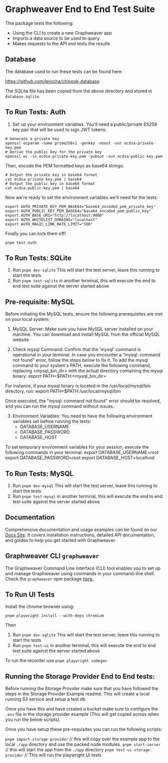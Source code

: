 # Graphweaver End to End Test Suite

This package tests the following:

- Using the CLI to create a new Graphweaver app
- Imports a data source to be used to query
- Makes requests to the API and tests the results

## Database

The database used to run these tests can be found here:

https://github.com/lerocha/chinook-database

The SQLite file has been copied from the above directory and stored in `database.sqlite`.

## To Run Tests: Auth

1. Set up your environment variables. You'll need a public/private ES256 key pair that will be used to sign JWT tokens:

```
# Generate a private key
openssl ecparam -name prime256v1 -genkey -noout -out ecdsa-private-key.pem
# Derive the public key for the private key
openssl ec -in ecdsa-private-key.pem -pubout -out ecdsa-public-key.pem
```

Then, encode the PEM formatted keys as base64 strings:

```
# Output the private key in base64 format
cat ecdsa-private-key.pem | base64
# Output the public key in base64 format
cat ecdsa-public-key.pem | base64
```

Now we're ready to set the environment variables we'll need for the tests:

```console
export AUTH_PRIVATE_KEY_PEM_BASE64="base64_encoded_pem_private_key"
export AUTH_PUBLIC_KEY_PEM_BASE64="base64_encoded_pem_public_key"
export AUTH_BASE_URI="http://localhost:9000"
export AUTH_WHITELIST_DOMAINS="localhost"
export AUTH_MAGIC_LINK_RATE_LIMIT="500"
```

Finally you can kick them off!

```console
pnpm test-auth
```

## To Run Tests: SQLite

1. Run `pnpm dev-sqlite` This will start the test server, leave this running to start the tests
2. Run `pnpm test-sqlite` in another terminal, this will execute the end to end test suite against the server started above

## Pre-requisite: MySQL

Before initiating the MySQL tests, ensure the following prerequisites are met on your local system:

1. MySQL Server: Make sure you have MySQL server installed on your machine. You can download and install MySQL from the official MySQL website.

2. Check mysql Command: Confirm that the 'mysql' command is operational in your terminal. In case you encounter a "mysql: command not found" error, follow the steps below to fix it.
   To add the mysql command to your system's PATH, execute the following command, replacing <mysql_bin_dir> with the actual directory containing the mysql binary:
   export PATH=$PATH:<mysql_bin_dir>

For instance, if your mysql binary is located in the /usr/local/mysql/bin directory, run:
export PATH=$PATH:/usr/local/mysql/bin

Once executed, the "mysql: command not found" error should be resolved, and you can run the mysql command without issues.

3. Environment Variables: You need to have the following environment variables set before running the tests:
   - DATABASE_USERNAME
   - DATABASE_PASSWORD
   - DATABASE_HOST

To set temporary environment variables for your session, execute the following commands in your terminal:
export DATABASE_USERNAME=root
export DATABASE_PASSWORD=root
export DATABASE_HOST=localhost

## To Run Tests: MySQL

1. Run `pnpm dev-mysql` This will start the test server, leave this running to start the tests
2. Run `pnpm test-mysql` in another terminal, this will execute the end to end test suite against the server started above

## Documentation

Comprehensive documentation and usage examples can be found on our [Docs Site](https://graphweaver.com/docs). It covers installation instructions, detailed API documentation, and guides to help you get started with Graphweaver.

## Graphweaver CLI `graphweaver`

The Graphweaver Command Line Interface (CLI) tool enables you to set up and manage Graphweaver using commands in your command-line shell. Check the `graphweaver` npm package [here.](https://www.npmjs.com/package/graphweaver)

## To Run UI Tests

Install the chrome browser using:

`pnpm playwright install --with-deps chromium`

Then

1. Run `pnpm dev-sqlite` This will start the test server, leave this running to start the tests
2. Run `pnpm test-ui` in another terminal, this will execute the end to end test suite against the server started above

To run the recorder use `pnpm playwright codegen`

## Running the Storage Provider End to End tests:

Before running the Storage Provider make sure that you have followed the steps in the Storage Provider Example readme. This will create a local running S3 service and setup a test db.

Once you have this and have created a bucket make sure to configure the `.env` file in the storage provider example (This will get copied across when you run the below scripts).

Once you have setup these pre-requisites you can run the following scripts:

`pnpm import-storage-provider` // this will copy over the example app to the local `./app` directory and use the packed node modules.
`pnpm start-server` // this will start the app from the `./app` directory
`pnpm test-ui-storage-provider` // This will run the playwright UI tests
